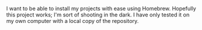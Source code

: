 I want to be able to install my projects with ease using Homebrew. Hopefully
this project works; I'm sort of shooting in the dark. I have only tested it on
my own computer with a local copy of the repository.
